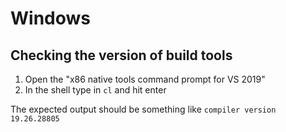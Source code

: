 # Windows

## Checking the version of build tools

1. Open the "x86 native tools command prompt for VS 2019"
2. In the shell type in `cl` and hit enter

The expected output should be something like `compiler version 19.26.28805`
